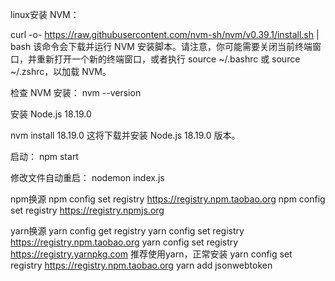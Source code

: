 linux安装 NVM：

curl -o- https://raw.githubusercontent.com/nvm-sh/nvm/v0.39.1/install.sh | bash
该命令会下载并运行 NVM 安装脚本。请注意，你可能需要关闭当前终端窗口，并重新打开一个新的终端窗口，或者执行 source ~/.bashrc 或 source ~/.zshrc，以加载 NVM。

检查 NVM 安装：
nvm --version

安装 Node.js 18.19.0

nvm install 18.19.0
这将下载并安装 Node.js 18.19.0 版本。

启动：
npm start

修改文件自动重启：
nodemon index.js


npm换源
npm config set registry https://registry.npm.taobao.org
npm config set registry https://registry.npmjs.org

yarn换源
yarn config get registry
yarn config set registry https://registry.npm.taobao.org
yarn config set registry https://registry.yarnpkg.com
推荐使用yarn，正常安装
yarn config set registry https://registry.npm.taobao.org
yarn add jsonwebtoken
